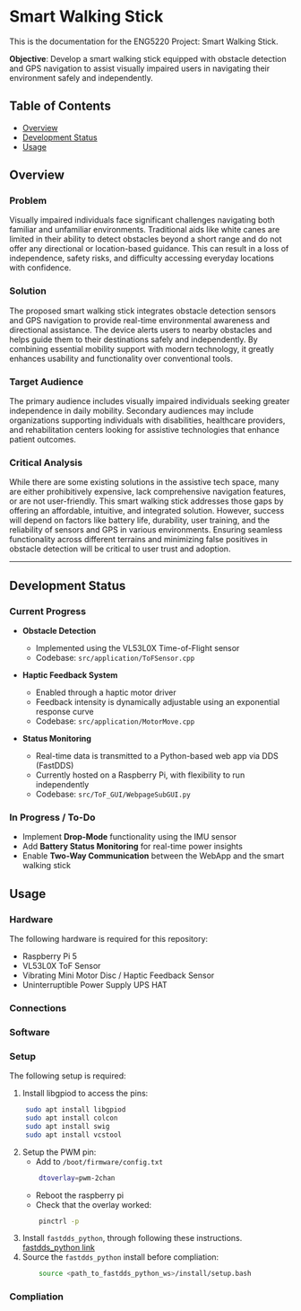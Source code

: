 # Smart Walking Stick

This is the documentation for the ENG5220 Project: Smart Walking Stick.

**Objective**: Develop a smart walking stick equipped with obstacle detection and GPS navigation to assist visually impaired users in navigating their environment safely and independently.

## Table of Contents
- [Overview](#overview)
- [Development Status](#development-status)
- [Usage](#usage)


## Overview

### Problem
Visually impaired individuals face significant challenges navigating both familiar and unfamiliar environments. Traditional aids like white canes are limited in their ability to detect obstacles beyond a short range and do not offer any directional or location-based guidance. This can result in a loss of independence, safety risks, and difficulty accessing everyday locations with confidence.

### Solution
The proposed smart walking stick integrates obstacle detection sensors and GPS navigation to provide real-time environmental awareness and directional assistance. The device alerts users to nearby obstacles and helps guide them to their destinations safely and independently. By combining essential mobility support with modern technology, it greatly enhances usability and functionality over conventional tools.

### Target Audience
The primary audience includes visually impaired individuals seeking greater independence in daily mobility. Secondary audiences may include organizations supporting individuals with disabilities, healthcare providers, and rehabilitation centers looking for assistive technologies that enhance patient outcomes.

### Critical Analysis
While there are some existing solutions in the assistive tech space, many are either prohibitively expensive, lack comprehensive navigation features, or are not user-friendly. This smart walking stick addresses those gaps by offering an affordable, intuitive, and integrated solution. However, success will depend on factors like battery life, durability, user training, and the reliability of sensors and GPS in various environments. Ensuring seamless functionality across different terrains and minimizing false positives in obstacle detection will be critical to user trust and adoption.

---
## Development Status

### Current Progress

- **Obstacle Detection**  
  - Implemented using the VL53L0X Time-of-Flight sensor  
  - Codebase: `src/application/ToFSensor.cpp`

- **Haptic Feedback System**  
  - Enabled through a haptic motor driver  
  - Feedback intensity is dynamically adjustable using an exponential response curve  
  - Codebase: `src/application/MotorMove.cpp`

- **Status Monitoring**  
  - Real-time data is transmitted to a Python-based web app via DDS (FastDDS)  
  - Currently hosted on a Raspberry Pi, with flexibility to run independently  
  - Codebase: `src/ToF_GUI/WebpageSubGUI.py`


### In Progress / To-Do

- Implement **Drop-Mode** functionality using the IMU sensor  
- Add **Battery Status Monitoring** for real-time power insights  
- Enable **Two-Way Communication** between the WebApp and the smart walking stick  

## Usage

### Hardware
The following hardware is required for this repository:
- Raspberry Pi 5
- VL53L0X ToF Sensor
- Vibrating Mini Motor Disc / Haptic Feedback Sensor
- Uninterruptible Power Supply UPS HAT
### Connections
<!-- Add Connections here -->

### Software
### Setup
The following setup is required:

1. Install libgpiod to access the pins:
```bash
    sudo apt install libgpiod
    sudo apt install colcon
    sudo apt install swig
    sudo apt install vcstool
```
2. Setup the PWM pin:
    - Add to `/boot/firmware/config.txt`
    ```bash 
        dtoverlay=pwm-2chan
    ```
    - Reboot the raspberry pi
    - Check that the overlay worked:
    ```bash 
        pinctrl -p
    ```
3. Install `fastdds_python`, through following these instructions. [fastdds_python link](https://github.com/eProsima/Fast-DDS-python)
4. Source the `fastdds_python` install before compliation:
    ```bash
        source <path_to_fastdds_python_ws>/install/setup.bash
    ```

### Compliation



